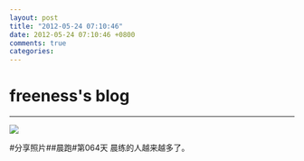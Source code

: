 ```yaml
---
layout: post
title: "2012-05-24 07:10:46"
date: 2012-05-24 07:10:46 +0800
comments: true
categories: 
---
```


# freeness's blog

----------

![](http://okqmqrbgo.bkt.clouddn.com/201205240710461.jpg)

>
\#分享照片\#\#晨跑\#第064天 晨练的人越来越多了。